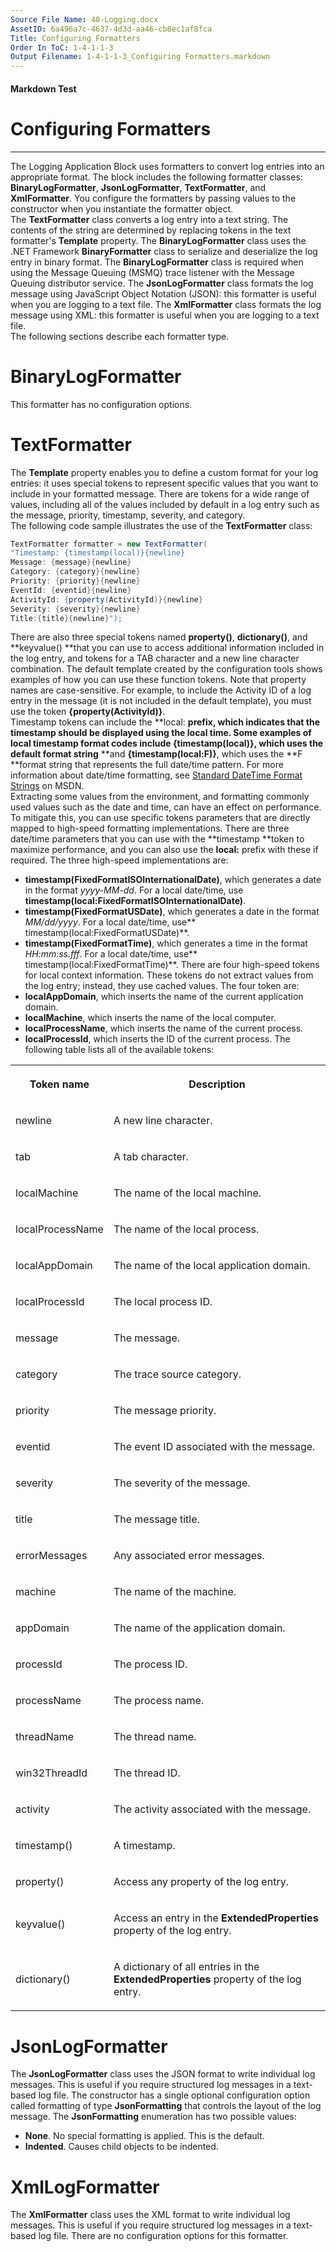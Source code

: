 ```yaml
---
Source File Name: 40-Logging.docx
AssetID: 6a496a7c-4637-4d3d-aa46-cb8ec1af8fca
Title: Configuring Formatters
Order In ToC: 1-4-1-1-3
Output Filename: 1-4-1-1-3_Configuring Formatters.markdown
---
```


#### Markdown Test ####
# Configuring Formatters #
----------

The Logging Application Block uses formatters to convert log entries into an appropriate format. The block includes the following formatter classes: **BinaryLogFormatter**, **JsonLogFormatter**, **TextFormatter**, and **XmlFormatter**. You configure the formatters by passing values to the constructor when you instantiate the formatter object.  
The **TextFormatter** class converts a log entry into a text string. The contents of the string are determined by replacing tokens in the text formatter's **Template** property. The **BinaryLogFormatter** class uses the .NET Framework **BinaryFormatter** class to serialize and deserialize the log entry in binary format. The **BinaryLogFormatter** class is required when using the Message Queuing (MSMQ) trace listener with the Message Queuing distributor service. The **JsonLogFormatter** class formats the log message using JavaScript Object Notation (JSON): this formatter is useful when you are logging to a text file. The **XmlFormatter** class formats the log message using XML: this formatter is useful when you are logging to a text file.  
The following sections describe each formatter type.  

# BinaryLogFormatter #
This formatter has no configuration options.  

# TextFormatter #
The **Template** property enables you to define a custom format for your log entries: it uses special tokens to represent specific values that you want to include in your formatted message. There are tokens for a wide range of values, including all of the values included by default in a log entry such as the message, priority, timestamp, severity, and category.  
The following code sample illustrates the use of the **TextFormatter** class:  

```csharp
TextFormatter formatter = new TextFormatter(
"Timestamp: {timestamp(local)}{newline}
Message: {message}{newline}
Category: {category}{newline}
Priority: {priority}{newline}
EventId: {eventid}{newline}
ActivityId: {property(ActivityId)}{newline}
Severity: {severity}{newline}
Title:{title}{newline}");
```

There are also three special tokens named **property()**, **dictionary()**, and **keyvalue() **that you can use to access additional information included in the log entry, and tokens for a TAB character and a new line character combination. The default template created by the configuration tools shows examples of how you can use these function tokens. Note that property names are case-sensitive. For example, to include the Activity ID of a log entry in the message (it is not included in the default template), you must use the token **{property(ActivityId)}**.   
Timestamp tokens can include the **local: **prefix, which indicates that the timestamp should be displayed using the local time. Some examples of local timestamp format codes include **{timestamp(local)}**, which uses the default format string** **and **{timestamp(local:F)}**, which uses the **F **format string that represents the full date/time pattern. For more information about date/time formatting, see <a href="http://msdn2.microsoft.com/en-us/library/az4se3k1.aspx" xmlns:dt="uuid:C2F41010-65B3-11d1-A29F-00AA00C14882" xmlns:xlink="http://www.w3.org/1999/xlink" xmlns:MSHelp="http://msdn.microsoft.com/mshelp">Standard DateTime Format Strings</a> on MSDN.  
Extracting some values from the environment, and formatting commonly used values such as the date and time, can have an effect on performance. To mitigate this, you can use specific tokens parameters that are directly mapped to high-speed formatting implementations. There are three date/time parameters that you can use with the **timestamp **token to maximize performance, and you can also use the **local:** prefix with these if required. The three high-speed implementations are:  
+ **timestamp(FixedFormatISOInternationalDate)**, which generates a date in the format <i>yyyy-MM-dd</i>. For a local date/time, use **timestamp(local:FixedFormatISOInternationalDate)**.
+ **timestamp(FixedFormatUSDate)**, which generates a date in the format <i>MM/dd/yyyy</i>. For a local date/time, use** timestamp(local:FixedFormatUSDate)**.
+ **timestamp(FixedFormatTime)**, which generates a time in the format <i>HH:mm:ss.fff</i>. For a local date/time, use** timestamp(local:FixedFormatTime)**.
There are four high-speed tokens for local context information. These tokens do not extract values from the log entry; instead, they use cached values. The four token are:  
+ **localAppDomain**, which inserts the name of the current application domain.
+ **localMachine**, which inserts the name of the local computer.
+ **localProcessName**, which inserts the name of the current process.
+ **localProcessId**, which inserts the ID of the current process.
The following table lists all of the available tokens:  
<table xmlns:xlink="http://www.w3.org/1999/xlink"><tr><th><p>Token name</p></th><th><p>Description</p></th></tr><tr><td><p>newline</p></td><td><p>A new line character.</p></td></tr><tr><td><p>tab</p></td><td><p>A tab character.</p></td></tr><tr><td><p>localMachine</p></td><td><p>The name of the local machine.</p></td></tr><tr><td><p>localProcessName</p></td><td><p>The name of the local process.</p></td></tr><tr><td><p>localAppDomain</p></td><td><p>The name of the local application domain.</p></td></tr><tr><td><p>localProcessId</p></td><td><p>The local process ID.</p></td></tr><tr><td><p>message</p></td><td><p>The message.</p></td></tr><tr><td><p>category</p></td><td><p>The trace source category.</p></td></tr><tr><td><p>priority</p></td><td><p>The message priority.</p></td></tr><tr><td><p>eventid</p></td><td><p>The event ID associated with the message.</p></td></tr><tr><td><p>severity</p></td><td><p>The severity of the message.</p></td></tr><tr><td><p>title</p></td><td><p>The message title.</p></td></tr><tr><td><p>errorMessages</p></td><td><p>Any associated error messages.</p></td></tr><tr><td><p>machine</p></td><td><p>The name of the machine.</p></td></tr><tr><td><p>appDomain</p></td><td><p>The name of the application domain.</p></td></tr><tr><td><p>processId</p></td><td><p>The process ID.</p></td></tr><tr><td><p>processName</p></td><td><p>The process name.</p></td></tr><tr><td><p>threadName</p></td><td><p>The thread name.</p></td></tr><tr><td><p>win32ThreadId</p></td><td><p>The thread ID.</p></td></tr><tr><td><p>activity</p></td><td><p>The activity associated with the message.</p></td></tr><tr><td><p>timestamp()</p></td><td><p>A timestamp.</p></td></tr><tr><td><p>property()</p></td><td><p>Access any property of the log entry.</p></td></tr><tr><td><p>keyvalue()</p></td><td><p>Access an entry in the <b>ExtendedProperties</b> property of the log entry.</p></td></tr><tr><td><p>dictionary()</p></td><td><p>A dictionary of all entries in the <b>ExtendedProperties</b> property of the log entry.</p></td></tr></table>

# JsonLogFormatter #
The **JsonLogFormatter** class uses the JSON format to write individual log messages. This is useful if you require structured log messages in a text-based log file. The constructor has a single optional configuration option called formatting of type **JsonFormatting** that controls the layout of the log message. The **JsonFormatting** enumeration has two possible values:  
+ **None**. No special formatting is applied. This is the default.
+ **Indented**. Causes child objects to be indented.

# XmlLogFormatter #
The **XmlFormatter** class uses the XML format to write individual log messages. This is useful if you require structured log messages in a text-based log file. There are no configuration options for this formatter.  
